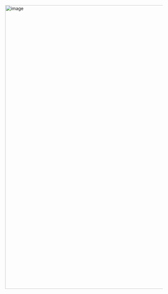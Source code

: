 <img width="800" height="908" alt="image" src="https://github.com/user-attachments/assets/68a9fa61-b895-484e-9507-e2254ed4c879" />

